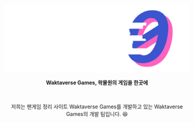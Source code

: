 <p align="center">
  <img src="CodeZero_Logo.png" alt="Waktaverse Games 로고" width="500" />
</p>
<p align="center"><strong>Waktaverse Games, 왁물원의 게임을 한곳에</strong></p>
<br>
<p align="center">저희는 팬게임 정리 사이트 Waktaverse Games를 개발하고 있는 Waktaverse Games의 개발 팀입니다. 😆</p>
